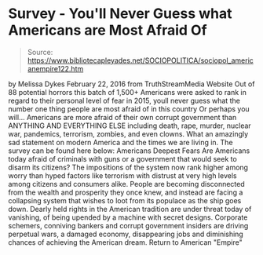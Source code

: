 # Survey - You'll Never Guess what Americans are Most Afraid Of

> Source: https://www.bibliotecapleyades.net/SOCIOPOLITICA/sociopol_americanempire122.htm

by Melissa Dykes February 22, 2016 from TruthStreamMedia Website
Out of 88 potential horrors this batch of 1,500+ Americans were asked to rank in regard to their personal level of fear in 2015, youll never guess what the number one thing people are most afraid of in this country
Or perhaps you will...
Americans are more afraid of their own corrupt government than ANYTHING AND EVERYTHING ELSE including death, rape, murder, nuclear war, pandemics, terrorism, zombies, and even clowns.
What an amazingly sad statement on modern America and the times we are living in.
The survey can be found here below:
Americans Deepest Fears
Are Americans today afraid of criminals with guns or a government that would seek to disarm its citizens?
The impositions of the system now rank higher among worry than hyped factors like terrorism with distrust at very high levels among citizens and consumers alike. People are becoming disconnected from the wealth and prosperity they once knew, and instead are facing a collapsing system that wishes to loot from its populace as the ship goes down.
Dearly held rights in the American tradition are under threat today of vanishing, of being upended by a machine with secret designs.
Corporate schemers, conniving bankers and corrupt government insiders are driving perpetual wars, a damaged economy, disappearing jobs and diminishing chances of achieving the American dream.
Return to American "Empire"
